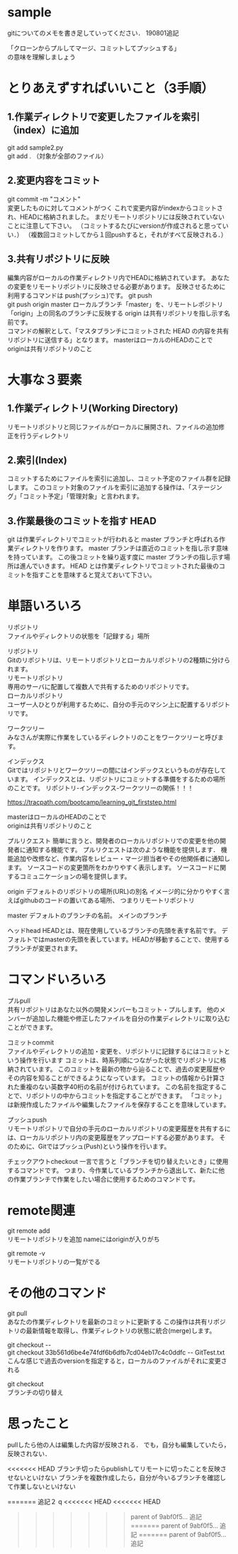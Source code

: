 # sample
gitについてのメモを書き足していってください．
190801追記

「クローンからプルしてマージ、コミットしてプッシュする」  
の意味を理解しましょう




# とりあえずすればいいこと（3手順）

## 1.作業ディレクトリで変更したファイルを索引（index）に追加
git add sample2.py  
git add .  （対象が全部のファイル）

## 2.変更内容をコミット
git commit -m "コメント"  
変更したものに対してコメントがつく
これで変更内容がindexからコミットされ、HEADに格納されました。
まだリモートリポジトリには反映されていないことに注意して下さい。
（コミットするたびにversionが作成されると思っていい．）
（複数回コミットしてから１回pushすると，それがすべて反映される．）

## 3.共有リポジトリに反映
編集内容がローカルの作業ディレクトリ内でHEADに格納されています。
あなたの変更をリモートリポジトリに反映させる必要があります。
反映させるために利用するコマンドは push(プッシュ)です。
git push  
git push origin master 
ローカルブランチ「master」を、リモートレポジトリ「origin」上の同名のブランチに反映する
origin は共有リポジトリを指し示す名前です。  
コマンドの解釈として、「マスタブランチにコミットされた HEAD の内容を共有リポジトリに送信する」となります。
masterはローカルのHEADのことで  
originは共有リポジトリのこと





# 大事な３要素

## 1.作業ディレクトリ(Working Directory)
リモートリポジトリと同じファイルがローカルに展開され、ファイルの追加修正を行うディレクトリ

## 2.索引(Index)
コミットするためにファイルを索引に追加し、コミット予定のファイル群を記録します。
このコミット対象のファイルを索引に追加する操作は、「ステージング」「コミット予定」「管理対象」と言われます。

## 3.作業最後のコミットを指す HEAD
git は作業ディレクトリでコミットが行われると master ブランチと呼ばれる作業ディレクトリを作ります。
master ブランチは直近のコミットを指し示す意味を持っています。
この後コミットを繰り返す度に master ブランチの指し示す場所は進んでいきます。
HEAD とは作業ディレクトリでコミットされた最後のコミットを指すことを意味すると覚えておいて下さい。





# 単語いろいろ

リポジトリ  
ファイルやディレクトリの状態を「記録する」場所

リポジトリ  
Gitのリポジトリは、リモートリポジトリとローカルリポジトリの2種類に分けられます。  
リモートリポジトリ  
専用のサーバに配置して複数人で共有するためのリポジトリです。  
ローカルリポジトリ  
ユーザ一人ひとりが利用するために、自分の手元のマシン上に配置するリポジトリです。  

ワークツリー  
みなさんが実際に作業をしているディレクトリのことをワークツリーと呼びます。

インデックス  
Gitではリポジトリとワークツリーの間にはインデックスというものが存在しています。
インデックスとは、リポジトリにコミットする準備をするための場所のことです。
リポジトリ-インデックス-ワークツリーの関係！！！

https://tracpath.com/bootcamp/learning_git_firststep.html

masterはローカルのHEADのことで  
originは共有リポジトリのこと


プルリクエスト
簡単に言うと、開発者のローカルリポジトリでの変更を他の開発者に通知する機能です。
プルリクエストは次のような機能を提供します．
機能追加や改修など、作業内容をレビュー・マージ担当者やその他関係者に通知します。
ソースコードの変更箇所をわかりやすく表示します。
ソースコードに関するコミュニケーションの場を提供します。

origin
デフォルトのリポジトリの場所(URL)の別名
イメージ的に分かりやすく言えばgithubのコードの置いてある場所、 つまりリモートリポジトリ

master
デフォルトのブランチの名前。
メインのブランチ

ヘッドhead
HEADとは、現在使用しているブランチの先頭を表す名前です。
デフォルトではmasterの先頭を表しています。HEADが移動することで、使用するブランチが変更されます。


# コマンドいろいろ

プルpull  
共有リポジトリはあなた以外の開発メンバーもコミット・プルします。
他のメンバーが追加した機能や修正したファイルを自分の作業ディレクトリに取り込むことができます。

コミットcommit  
ファイルやディレクトリの追加・変更を、リポジトリに記録するにはコミットという操作を行います
コミットは、時系列順につながった状態でリポジトリに格納されています。
このコミットを最新の物から辿ることで、過去の変更履歴やその内容を知ることができるようになっています。
コミットの情報から計算された重複のない英数字40桁の名前が付けられています。
この名前を指定することで、リポジトリの中からコミットを指定することができます。
「コミット」は新規作成したファイルや編集したファイルを保存することを意味しています。

プッシュpush  
リモートリポジトリで自分の手元のローカルリポジトリの変更履歴を共有するには、ローカルリポジトリ内の変更履歴をアップロードする必要があります。
そのために、Gitではプッシュ(Push)という操作を行います。

チェックアウトcheckout
一言で言うと「ブランチを切り替えたいとき」に使用するコマンドです。
つまり、今作業しているブランチから退出して、新たに他の作業ブランチで作業をしたい場合に使用するためのコマンドです。


# remote関連

git remote add <name> <url>  
リモートリポジトリを追加
nameにはoriginが入りがち

git remote -v  
リモートリポジトリの一覧がでる




# その他のコマンド

git pull  
あなたの作業ディレクトリを最新のコミットに更新する
この操作は共有リポジトリの最新情報を取得し、作業ディレクトリの状態に統合(merge)します。

git checkout <commit> -- <file>  
git checkout 33b561d6be4e74fdf6b6dfb7cd04eb17c4c0ddfc -- GitTest.txt  
こんな感じで過去のversionを指定すると，ローカルのファイルがそれに変更される

git checkout <branch>  
ブランチの切り替え


# 思ったこと

pullしたら他の人は編集した内容が反映される．
でも，自分も編集していたら，反映されない．

<<<<<<< HEAD
ブランチ切ったらpublishしてリモートに切ったことを反映させないといけない
ブランチを複数作成したら，自分が今いるブランチを確認して作業しないといけない

=======
追記２
q
<<<<<<< HEAD
<<<<<<< HEAD
>>>>>>> parent of 9abf0f5... 追記
=======
>>>>>>> parent of 9abf0f5... 追記
=======
>>>>>>> parent of 9abf0f5... 追記


